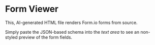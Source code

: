 # Form Viewer

This, AI-generated HTML file renders Form.io forms from source.

Simply paste the JSON-based schema into the _text area_ to see an non-styled preview of the form fields.